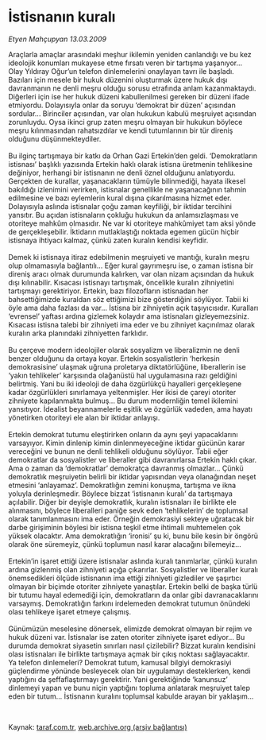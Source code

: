 # İstisnanın kuralı

*Etyen Mahçupyan 13.03.2009*

<div class="taraf_structure_2col_1zq">
<div class="margen_n">



 <p>Araçlarla amaçlar arasındaki meşhur ikilemin yeniden canlandığı ve bu kez ideolojik konumları mukayese etme fırsatı veren bir tartışma yaşanıyor... Olay Yıldıray Oğur’un telefon dinlemelerini onaylayan tavrı ile başladı. Bazıları için mesele bir hukuk düzenini oluşturmak üzere hukuk dışı davranmanın ne denli meşru olduğu sorusu etrafında anlam kazanmaktaydı. Diğerleri için ise her hukuk düzeni kabullenilmesi gereken bir düzeni ifade etmiyordu. Dolayısıyla onlar da soruyu ‘demokrat bir düzen’ açısından sordular... Birinciler açısından, var olan hukukun kabulü meşruiyet açısından zorunluydu. Oysa ikinci grup zaten meşru olmayan bir hukukun böylece meşru kılınmasından rahatsızdılar ve kendi tutumlarının bir tür direniş olduğunu düşünmekteydiler. <br/><br/>Bu ilginç tartışmaya bir katkı da Orhan Gazi Ertekin’den geldi. ‘Demokratların istisnası’ başlıklı yazısında Ertekin haklı olarak istisna üretmenin tehlikesine değiniyor, herhangi bir istisnanın ne denli öznel olduğunu anlatıyordu. Gerçekten de kurallar, yaşanacakların tümüyle bilinmediği, hayata ilkesel bakıldığı izlenimini verirken, istisnalar genellikle ne yaşanacağının tahmin edilmesine ve bazı eylemlerin kural dışına çıkarılmasına hizmet eder. Dolayısıyla aslında istisnalar çoğu zaman keyfiliği, bir iktidar tercihini yansıtır. Bu açıdan istisnaların çokluğu hukukun da anlamsızlaşması ve otoriteye mahkûm olmasıdır. Ne var ki otoriteye mahkûmiyet tam aksi yönde de gerçekleşebilir. İktidarın mutlaklaştığı noktada egemen gücün hiçbir istisnaya ihtiyacı kalmaz, çünkü zaten kuralın kendisi keyfidir. <br/><br/>Demek ki istisnaya itiraz edebilmenin meşruiyeti ve mantığı, kuralın meşru olup olmamasıyla bağlantılı... Eğer kural gayrımeşru ise, o zaman istisna bir direniş aracı olmak durumunda kalırken, var olan nizam açısından da hukuk dışı kılınabilir. Kısacası istisnayı tartışmak, öncelikle kuralın zihniyetini tartışmayı gerektiriyor. Ertekin, bazı filozofların istisnadan her bahsettiğimizde kuraldan söz ettiğimizi bize gösterdiğini söylüyor. Tabii ki öyle ama daha fazlası da var... İstisna bir zihniyetin açık taşıyıcısıdır. Kuralları ‘evrensel’ yaftası ardına gizlemek kolaydır ama istisnaları gizleyemezsiniz. Kısacası istisna talebi bir zihniyeti ima eder ve bu zihniyet kaçınılmaz olarak kuralın arka planındaki zihniyetten farklıdır. <br/><br/>Bu çerçeve modern ideolojiler olarak sosyalizm ve liberalizmin ne denli benzer olduğunu da ortaya koyar. Ertekin sosyalistlerin ‘herkesin demokrasisine’ ulaşmak uğruna proletarya diktatörlüğüne, liberallerin ise ‘yakın tehlikeler’ karşısında olağanüstü hal uygulamasına razı geldiğini belirtmiş. Yani bu iki ideoloji de daha özgürlükçü hayalleri gerçekleşene kadar özgürlükleri sınırlamaya yeltenmişler. Her ikisi de çareyi otoriter zihniyete kapılanmakta bulmuş... Bu durum modernliğin temel ikilemini yansıtıyor. İdealist beyannamelerle eşitlik ve özgürlük vadeden, ama hayatı yönetirken otoriteyi ele alan bir iktidar anlayışı. <br/><br/>Ertekin demokrat tutumu eleştirirken onların da aynı şeyi yapacaklarını varsayıyor. Kimin dinlenip kimin dinlenmeyeceğine iktidar gücünün karar vereceğini ve bunun ne denli tehlikeli olduğunu söylüyor. Tabii eğer demokratlar da sosyalistler ve liberaller gibi davranırlarsa Ertekin haklı çıkar. Ama o zaman da ‘demokratlar’ demokratça davranmış olmazlar... Çünkü demokratlık meşruiyetin belirli bir iktidar yapısından veya olanağından neşet etmesini ‘anlayamaz’. Demokratlığın zemini konuşma, tartışma ve ikna yoluyla derinleşmedir. Böylece bizzat ‘istisnanın kuralı’ da tartışmaya açılabilir. Diğer bir deyişle demokratlık, kuralın istisnaları ile birlikte ele alınmasını, böylece liberalleri paniğe sevk eden ‘tehlikelerin’ de toplumsal olarak tanımlanmasını ima eder. Örneğin demokrasiyi sekteye uğratacak bir darbe girişiminin böylesi bir istisna teşkil etme ihtimali muhtemelen çok yüksek olacaktır. Ama demokratlığın ‘ironisi’ şu ki, bunu bile kesin bir öngörü olarak öne süremeyiz, çünkü toplumun nasıl karar alacağını bilemeyiz... <br/><br/>Ertekin’in işaret ettiği üzere istisnalar aslında kuralı tanımlarlar, çünkü kuralın ardına gizlenmiş olan zihniyeti açığa çıkarırlar. Sosyalistler ve liberaller kuralı önemsedikleri ölçüde istisnanın ima ettiği zihniyeti gizlediler ve şaşırtıcı olmayan bir biçimde otoriter zihniyete yanaştılar. Ertekin belki de başka türlü bir tutumu hayal edemediği için, demokratların da onlar gibi davranacaklarını varsaymış. Demokratlığın farkını irdelemeden demokrat tutumun önündeki olası tehlikeye işaret etmeye çalışmış. <br/><br/>Günümüzün meselesine dönersek, elimizde demokrat olmayan bir rejim ve hukuk düzeni var. İstisnalar ise zaten otoriter zihniyete işaret ediyor... Bu durumda demokrat siyasetin sınırları nasıl çizilebilir? Bizzat kuralın kendisini olası istisnaları ile birlikte tartışmaya açmak bir çıkış noktası sağlayacaktır. Ya telefon dinlemeleri? Demokrat tutum, kamusal bilgiyi demokrasiyi güçlendirme yönünde besleyecek olan bir uygulamayı desteklerken, kendi yaptığını da şeffaflaştırmayı gerektirir. Yani gerektiğinde ‘kanunsuz’ dinlemeyi yapan ve bunu niçin yaptığını topluma anlatarak meşruiyet talep eden bir tutum... İstisnanın kuralını toplumsal kabulde arayan bir yaklaşım... </p>

<br/>


<div id="taraf_not">
</div>

</div>


</div>

Kaynak: [taraf.com.tr](http://www.taraf.com.tr:80/makale/4466.htm), [web.archive.org (arşiv bağlantısı)](http://web.archive.org/web/20090321003903/http://www.taraf.com.tr:80/makale/4466.htm)
